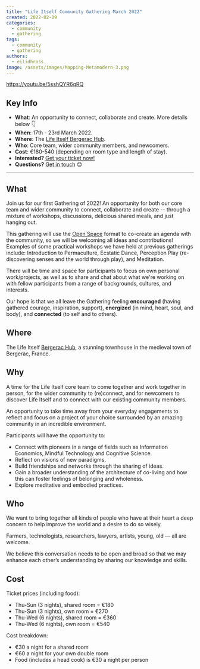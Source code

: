 ```yaml
---
title: "Life Itself Community Gathering March 2022"
created: 2022-02-09
categories: 
  - community
  - gathering
tags: 
  - community
  - gathering
authors: 
  - eilidhross
image: /assets/images/Mapping-Metamodern-3.png
---
```


https://youtu.be/5sshQYR6qRQ

## Key Info

- **What**: An opportunity to connect, collaborate and create. More details below 👇
- **When**: 17th - 23rd March 2022.
- **Where**: The [Life Itself Bergerac Hub](https://lifeitself.org/hubs/bergerac/).
- **Who**: Core team, wider community members, and newcomers.
- **Cost**: €180-540 (depending on room type and length of stay).
- **Interested?** [Get your ticket now!](https://ti.to/art-earth-tech/life-itself-community-gathering-2022)
- **Questions?** [Get in touch](https://lifeitself.org/contact/) 😊

* * *

## What

Join us for our first Gathering of 2022! An opportunity for both our core team and wider community to connect, collaborate and create -- through a mixture of workshops, discussions, delicious shared meals, and just hanging out.

This gathering will use the [Open Space](https://en.wikipedia.org/wiki/Open_Space_Technology) format to co-create an agenda with the community, so we will be welcoming all ideas and contributions! Examples of some practical workshops we have held at previous gatherings include: Introduction to Permaculture, Ecstatic Dance, Perception Play (re-discovering senses and the world through play), and Meditation.

There will be time and space for participants to focus on own personal work/projects, as well as to share and chat about what we're working on with fellow participants from a range of backgrounds, cultures, and interests.

Our hope is that we all leave the Gathering feeling **encouraged** (having gathered courage, inspiration, support), **energized** (in mind, heart, soul, and body), and **connected** (to self and to others).

## Where

The Life Itself [Bergerac Hub](https://lifeitself.org/hubs/bergerac/), a stunning townhouse in the medieval town of Bergerac, France.

## Why

A time for the Life Itself core team to come together and work together in person, for the wider community to (re)connect, and for newcomers to discover Life Itself and to connect with our existing community members.

An opportunity to take time away from your everyday engagements to reflect and focus on a project of your choice surrounded by an amazing community in an incredible environment.

Participants will have the opportunity to:

- Connect with pioneers in a range of fields such as Information Economics, Mindful Technology and Cognitive Science.
- Reflect on visions of new paradigms.
- Build friendships and networks through the sharing of ideas.
- Gain a broader understanding of the architecture of co-living and how this can foster feelings of belonging and wholeness.
- Explore meditative and embodied practices.

## Who

We want to bring together all kinds of people who have at their heart a deep concern to help improve the world and a desire to do so wisely.

Farmers, technologists, researchers, lawyers, artists, young, old — all are welcome.

We believe this conversation needs to be open and broad so that we may enhance each other’s understanding by sharing our knowledge and skills.

## Cost

Ticket prices (including food):

- Thu-Sun (3 nights), shared room = €180
- Thu-Sun (3 nights), own room = €270
- Thu-Wed (6 nights), shared room = €360
- Thu-Wed (6 nights), own room = €540

Cost breakdown:

- €30 a night for a shared room
- €60 a night for your own double room
- Food (includes a head cook) is €30 a night per person
